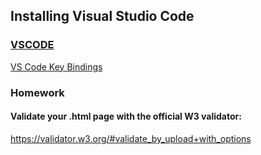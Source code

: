 ## Installing Visual Studio Code

### [VSCODE](https://code.visualstudio.com/)

[VS Code Key Bindings](https://code.visualstudio.com/docs/getstarted/keybindings)




### Homework

#### Validate your .html page with the official W3 validator:

https://validator.w3.org/#validate_by_upload+with_options


